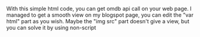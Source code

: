 With this simple html code, you can get omdb api call on your web page. I managed to get a smooth view on my blogspot page, you can edit the "var html" part as you wish. Maybe the "img src" part doesn't give a view, but you can solve it by using non-script

